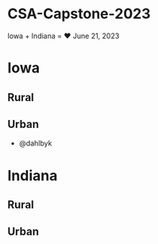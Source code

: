 # CSA-Capstone-2023

Iowa + Indiana = ❤️
June 21, 2023

# Iowa

## Rural

## Urban
- @dahlbyk

# Indiana

## Rural

## Urban

